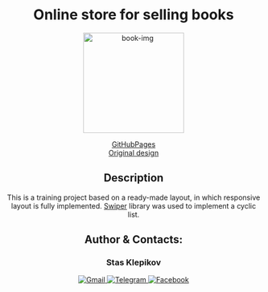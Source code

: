 <div id="wrapper" align="center">
<h1 align="center">Online store for selling books</h1>

<img src="https://cdn0.iconfinder.com/data/icons/webinar-and-podcasting/50/54-512.png" width = 200 alt="book-img">

[GitHubPages](https://stasklepikov.github.io/)<br>
[Original design](https://ru.wix.com/website-template/view/html/2209?originUrl=https%3A%2F%2Fru.wix.com%2Fwebsite%2Ftemplates%2Fhtml%2Fonline-store%2Fbooks-publishers&tpClick=view_button&esi=81870cde-6c6f-496a-a399-747418450625)

<div id="description">
<h2>Description</h2>
This is a training project based on a ready-made layout, in which responsive layout is fully implemented. <a href="https://swiperjs.com/" target="__blanc">Swiper</a> library was used to implement a cyclic list.
</div>

<div id="social">
<h2>Author & Contacts:</h2>
<h3>Stas Klepikov</h3>
<a href="mailto:stas.klepikov21@gmail.com">
    <img src="https://img.shields.io/badge/Gmail-red?style=for-the-badge&logo=gmail&logoColor=white" alt="Gmail"/>
</a>
<a href="https://t.me/StasKlepikov">
    <img src="https://img.shields.io/badge/Telegram-blue?style=for-the-badge&logo=telegram&logoColor=white" alt="Telegram"/>
</a>
<a href="https://www.facebook.com/StasKlepikov21/">
    <img src="https://img.shields.io/badge/Facebook-darkblue?style=for-the-badge&logo=facebook&logoColor=white" alt="Facebook"/>
</a>
</div>
</div>
